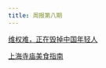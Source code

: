```yaml
---
title: 周报第八期
---
```


[维权难，正在毁掉中国年轻人](https://mp.weixin.qq.com/s/181-UmYlSHDAVasO_7b3TQ)

[上海寺庙美食指南](https://mp.weixin.qq.com/s/6BR08UqjKVOHZ9TYiQFIIw)
